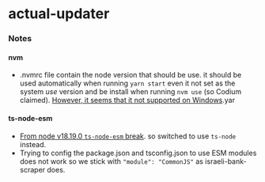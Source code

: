 # actual-updater

### Notes
#### nvm
- .nvmrc file contain the node version that should be use. it should be used automatically when running `yarn start` even it not set as the system *use* version and be install when running  `nvm use` (so Codium claimed). [However, it seems that it not supported on Windows](https://stackoverflow.com/questions/69027224/the-nvmrc-file-is-not-read).yar

#### ts-node-esm
- [From node v18.19.0 `ts-node-esm` break](https://github.com/TypeStrong/ts-node/issues/2110). so switched to use `ts-node` instead.
- Trying to config the package.json and tsconfig.json to use ESM modules does not work so we stick with `"module": "CommonJS"` as  israeli-bank-scraper does. 
